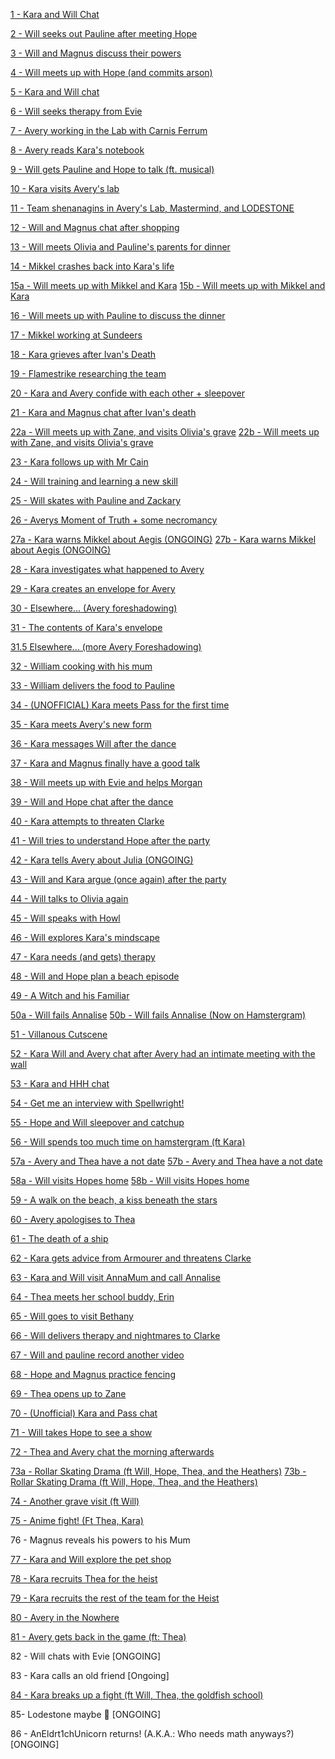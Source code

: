 [1 - Kara and Will Chat](https://htmlpreview.github.io/?https://github.com/AstralShard/masksInterludes/blob/main/InterludeFiles/1%20-%20Will%20and%20Kara%20chat.html)

[2 - Will seeks out Pauline after meeting Hope](https://htmlpreview.github.io/?https://github.com/AstralShard/masksInterludes/blob/main/InterludeFiles/2%20-%20Will%20goes%20looking%20for%20Pauline.html)

[3 - Will and Magnus discuss their powers](https://htmlpreview.github.io/?https://github.com/AstralShard/masksInterludes/blob/main/InterludeFiles/3%20-%20Will%20and%20Magnus%20discuss%20their%20powers.html)

[4 - Will meets up with Hope (and commits arson)](https://htmlpreview.github.io/?https://github.com/AstralShard/masksInterludes/blob/main/InterludeFiles/4%20-%20Will%20meets%20up%20with%20Hope%20(and%20commits%20arson).html)

[5 - Kara and Will chat](https://htmlpreview.github.io/?https://github.com/AstralShard/masksInterludes/blob/main/InterludeFiles/5%20-%20Kara%20and%20Will%20chat.html)

[6 - Will seeks therapy from Evie](https://htmlpreview.github.io/?https://github.com/AstralShard/masksInterludes/blob/main/InterludeFiles/6%20-%20Will%20seeks%20therapy%20from%20Evie.html)

[7 - Avery working in the Lab with Carnis Ferrum](https://htmlpreview.github.io/?https://github.com/AstralShard/masksInterludes/blob/main/InterludeFiles/7%20-%20Avery%20working%20in%20the%20Lab%20with%20Carnis%20Ferrum.html)

[8 - Avery reads Kara's notebook](https://htmlpreview.github.io/?https://github.com/AstralShard/masksInterludes/blob/main/InterludeFiles/8%20-%20Avery%20reads%20Kara's%20notebook.html)

[9 - Will gets Pauline and Hope to talk (ft. musical)](https://htmlpreview.github.io/?https://github.com/AstralShard/masksInterludes/blob/main/InterludeFiles/9%20-%20Will%20gets%20Pauline%20and%20Hope%20to%20talk%20(ft.%20musical).html)

[10 - Kara visits Avery's lab](https://htmlpreview.github.io/?https://github.com/AstralShard/masksInterludes/blob/main/InterludeFiles/10%20-%20Kara%20visits%20Avery's%20lab.html)

[11 - Team shenanagins in Avery's Lab, Mastermind, and LODESTONE](https://htmlpreview.github.io/?https://github.com/AstralShard/masksInterludes/blob/main/InterludeFiles/11%20-%20Team%20shenanagins%20in%20Avery's%20Lab%2C%20Mastermind%2C%20and%20LODESTONE.html)

[12 - Will and Magnus chat after shopping](https://htmlpreview.github.io/?https://github.com/AstralShard/masksInterludes/blob/main/InterludeFiles/12%20-%20Will%20and%20Magnus%20chat%20after%20shopping.html)

[13 - Will meets Olivia and Pauline's parents for dinner](https://htmlpreview.github.io/?https://github.com/AstralShard/masksInterludes/blob/main/InterludeFiles/13%20-%20Will%20meets%20Olivia%20and%20Pauline's%20parents%20for%20dinner.html)

[14 - Mikkel crashes back into Kara's life](https://htmlpreview.github.io/?https://github.com/AstralShard/masksInterludes/blob/main/InterludeFiles/14%20-%20Mikkel%20crashes%20back%20into%20Kara's%20life.html)

[15a - Will meets up with Mikkel and Kara](https://htmlpreview.github.io/?https://github.com/AstralShard/masksInterludes/blob/main/InterludeFiles/15a%20-%20Will%20meets%20up%20with%20Mikkel%20and%20Kara.html)
[15b - Will meets up with Mikkel and Kara](https://htmlpreview.github.io/?https://github.com/AstralShard/masksInterludes/blob/main/InterludeFiles/15b%20-%20Will%20meets%20up%20with%20Mikkel%20and%20Kara.html)

[16 - Will meets up with Pauline to discuss the dinner](https://htmlpreview.github.io/?https://github.com/AstralShard/masksInterludes/blob/main/InterludeFiles/16%20-%20Will%20meets%20up%20with%20Pauline%20to%20discuss%20the%20dinner.html)

[17 - Mikkel working at Sundeers](https://htmlpreview.github.io/?https://github.com/AstralShard/masksInterludes/blob/main/InterludeFiles/17%20-%20Mikkel%20working%20at%20Sundeers.html)

[18 - Kara grieves after Ivan's Death](https://htmlpreview.github.io/?https://github.com/AstralShard/masksInterludes/blob/main/InterludeFiles/18%20-%20Kara%20grieves%20after%20Ivan's%20Death.html)

[19 - Flamestrike researching the team](https://htmlpreview.github.io/?https://github.com/AstralShard/masksInterludes/blob/main/InterludeFiles/19%20-%20Flamestrike%20researching%20the%20team.html)

[20 - Kara and Avery confide with each other + sleepover](https://htmlpreview.github.io/?https://github.com/AstralShard/masksInterludes/blob/main/InterludeFiles/20%20-%20Kara%20and%20Avery%20confide%20with%20each%20other%2C%20plus%20sleepover.html)

[21 - Kara and Magnus chat after Ivan's death](https://htmlpreview.github.io/?https://github.com/AstralShard/masksInterludes/blob/main/InterludeFiles/21%20-%20Kara%20and%20Magnus%20chat%20after%20Ivan's%20death.html)

[22a - Will meets up with Zane, and visits Olivia's grave](https://htmlpreview.github.io/?https://github.com/AstralShard/masksInterludes/blob/main/InterludeFiles/22a%20-%20Will%20meets%20up%20with%20Zane%2C%20and%20visits%20Olivia's%20grave.html)
[22b - Will meets up with Zane, and visits Olivia's grave](https://htmlpreview.github.io/?https://github.com/AstralShard/masksInterludes/blob/main/InterludeFiles/22b%20-%20Will%20meets%20up%20with%20Zane%2C%20and%20visits%20Olivia's%20grave.html)

[23 - Kara follows up with Mr Cain](https://htmlpreview.github.io/?https://github.com/AstralShard/masksInterludes/blob/main/InterludeFiles/23%20-%20Kara%20follows%20up%20with%20Mr%20Cain.html)

[24 - Will training and learning a new skill](https://htmlpreview.github.io/?https://github.com/AstralShard/masksInterludes/blob/main/InterludeFiles/24%20-%20Will%20training%20and%20learning%20a%20new%20skill.html)

[25 - Will skates with Pauline and Zackary](https://htmlpreview.github.io/?https://github.com/AstralShard/masksInterludes/blob/main/InterludeFiles/25%20-%20Will%20skates%20with%20Pauline%20and%20Zackary.html)

[26 - Averys Moment of Truth + some necromancy](https://htmlpreview.github.io/?https://github.com/AstralShard/masksInterludes/blob/main/InterludeFiles/26%20-%20Averys%20Moment%20of%20Truth%20%2B%20some%20necromancy.html)

[27a - Kara warns Mikkel about Aegis (ONGOING)](https://htmlpreview.github.io/?https://github.com/AstralShard/masksInterludes/blob/main/InterludeFiles/27a%20-%20Kara%20warns%20Mikkel%20about%20Aegis%20%5BONGOING%5D.html)
[27b - Kara warns Mikkel about Aegis (ONGOING)](https://htmlpreview.github.io/?https://github.com/AstralShard/masksInterludes/blob/main/InterludeFiles/27b%20-%20Kara%20warns%20Mikkel%20about%20Aegis%20%5BONGOING%5D.html)

[28 - Kara investigates what happened to Avery](https://htmlpreview.github.io/?https://github.com/AstralShard/masksInterludes/blob/main/InterludeFiles/28%20-%20Kara%20investigates%20what%20happened%20to%20Avery.html)

[29 - Kara creates an envelope for Avery](https://htmlpreview.github.io/?https://github.com/AstralShard/masksInterludes/blob/main/InterludeFiles/29%20-%20Kara%20creates%20an%20envelope%20for%20Avery.html)

[30 - Elsewhere... (Avery foreshadowing)](https://htmlpreview.github.io/?https://github.com/AstralShard/masksInterludes/blob/main/InterludeFiles/30%20-%20Elsewhere...%20(Avery%20foreshadowing).html)

[31 - The contents of Kara's envelope](https://htmlpreview.github.io/?https://github.com/AstralShard/masksInterludes/blob/main/InterludeFiles/31%20-%20The%20contents%20of%20Kara's%20envelope.html)

[31.5 Elsewhere... (more Avery Foreshadowing)](https://htmlpreview.github.io/?https://github.com/AstralShard/masksInterludes/blob/main/InterludeFiles/31.5%20Elsewhere...%20(more%20Avery%20Foreshadowing).html)

[32 - William cooking with his mum](https://htmlpreview.github.io/?https://github.com/AstralShard/masksInterludes/blob/main/InterludeFiles/32%20-%20William%20cooking%20with%20his%20mum.html)

[33 - William delivers the food to Pauline](https://htmlpreview.github.io/?https://github.com/AstralShard/masksInterludes/blob/main/InterludeFiles/33%20-%20William%20delivers%20the%20food%20to%20Pauline.html)

[34 - (UNOFFICIAL) Kara meets Pass for the first time](https://github.com/AstralShard/masksInterludes/blob/main/InterludeFiles/34%20-%20%5BUNOFFICIAL%5D%20Kara%20meets%20Pass%20for%20the%20first%20time.pdf)

[35 - Kara meets Avery's new form](https://htmlpreview.github.io/?https://github.com/AstralShard/masksInterludes/blob/main/InterludeFiles/35%20-%20Kara%20meets%20Avery's%20new%20form.html)

[36 - Kara messages Will after the dance](https://htmlpreview.github.io/?https://github.com/AstralShard/masksInterludes/blob/main/InterludeFiles/36%20-%20Kara%20messages%20Will%20after%20the%20dance.html)

[37 - Kara and Magnus finally have a good talk](https://htmlpreview.github.io/?https://github.com/AstralShard/masksInterludes/blob/main/InterludeFiles/37%20-%20Kara%20and%20Magnus%20finally%20have%20a%20good%20talk.html)

[38 - Will meets up with Evie and helps Morgan](https://htmlpreview.github.io/?https://github.com/AstralShard/masksInterludes/blob/main/InterludeFiles/38%20-%20Will%20meets%20up%20with%20Evie%20and%20helps%20Morgan.html)

[39 - Will and Hope chat after the dance](https://htmlpreview.github.io/?https://github.com/AstralShard/masksInterludes/blob/main/InterludeFiles/39%20-%20Will%20and%20Hope%20chat%20after%20the%20dance.html)

[40 - Kara attempts to threaten Clarke](https://htmlpreview.github.io/?https://github.com/AstralShard/masksInterludes/blob/main/InterludeFiles/40%20-%20Kara%20attempts%20to%20threaten%20Clarke.html)

[41 - Will tries to understand Hope after the party](https://htmlpreview.github.io/?https://github.com/AstralShard/masksInterludes/blob/main/InterludeFiles/41%20-%20Will%20tries%20to%20understand%20Hope%20after%20the%20party.html)

[42 - Kara tells Avery about Julia (ONGOING)](https://htmlpreview.github.io/?https://github.com/AstralShard/masksInterludes/blob/main/InterludeFiles/42%20-%20Kara%20tells%20Avery%20about%20Julia.html)

[43 - Will and Kara argue (once again) after the party](https://htmlpreview.github.io/?https://github.com/AstralShard/masksInterludes/blob/main/InterludeFiles/43%20-%20Will%20and%20Kara%20argue%20(once%20again)%20after%20the%20party.html)

[44 - Will talks to Olivia again](https://htmlpreview.github.io/?https://github.com/AstralShard/masksInterludes/blob/main/InterludeFiles/44%20-%20Will%20talks%20to%20Olivia%20again.html)

[45 - Will speaks with Howl](https://htmlpreview.github.io/?https://github.com/AstralShard/masksInterludes/blob/main/InterludeFiles/45%20-%20Will%20speaks%20with%20Howl.html)

[46 - Will explores Kara's mindscape](https://htmlpreview.github.io/?https://github.com/AstralShard/masksInterludes/blob/main/InterludeFiles/46%20-%20Will%20explores%20Kara's%20mindscape.html)

[47 - Kara needs (and gets) therapy](https://htmlpreview.github.io/?https://github.com/AstralShard/masksInterludes/blob/main/InterludeFiles/47%20-%20Kara%20needs%20(and%20gets)%20therapy.html)

[48 - Will and Hope plan a beach episode](https://htmlpreview.github.io/?https://github.com/AstralShard/masksInterludes/blob/main/InterludeFiles/48%20Will%20and%20Hope%20plan%20a%20beach%20episode.html)

[49 - A Witch and his Familiar](https://htmlpreview.github.io/?https://github.com/AstralShard/masksInterludes/blob/main/InterludeFiles/49%20-%20A%20Witch%20and%20his%20Familiar.html)

[50a - Will fails Annalise](https://htmlpreview.github.io/?https://github.com/AstralShard/masksInterludes/blob/main/InterludeFiles/50a%20-%20Will%20fails%20Annalise.html)
[50b - Will fails Annalise (Now on Hamstergram)](https://htmlpreview.github.io/?https://github.com/AstralShard/masksInterludes/blob/main/InterludeFiles/50b%20-%20Will%20fails%20Annalise%20(Now%20on%20Hamstergram).html)

[51 - Villanous Cutscene](https://htmlpreview.github.io/?https://github.com/AstralShard/masksInterludes/blob/main/InterludeFiles/51%20-%20Villanous%20Cutscene.html)

[52 - Kara Will and Avery chat after Avery had an intimate meeting with the wall](https://htmlpreview.github.io/?https://github.com/AstralShard/masksInterludes/blob/main/InterludeFiles/52%20-%20Kara%20Will%20and%20Avery%20chat%20after%20Avery%20had%20an%20intimate%20meeting%20with%20the%20wall.html)

[53 - Kara and HHH chat](https://htmlpreview.github.io/?https://github.com/AstralShard/masksInterludes/blob/main/InterludeFiles/53%20-%20Kara%20and%20HHH%20chat.html)

[54 - Get me an interview with Spellwright!](https://htmlpreview.github.io/?https://github.com/AstralShard/masksInterludes/blob/main/InterludeFiles/54%20-%20Get%20me%20an%20interview%20with%20Spellwright!.html)

[55 - Hope and Will sleepover and catchup](https://htmlpreview.github.io/?https://github.com/AstralShard/masksInterludes/blob/main/InterludeFiles/55%20-%20Hope%20and%20Will%20sleepover%20and%20catchup.html)

[56 - Will spends too much time on hamstergram (ft Kara)](https://htmlpreview.github.io/?https://github.com/AstralShard/masksInterludes/blob/main/InterludeFiles/56%20-%20Will%20spends%20too%20much%20time%20on%20hamstergram%20(ft%20Kara).html)

[57a - Avery and Thea have a not date](https://htmlpreview.github.io/?https://github.com/AstralShard/masksInterludes/blob/main/InterludeFiles/57a%20-%20Avery%20and%20Thea%20have%20a%20not%20date.html)
[57b - Avery and Thea have a not date](https://htmlpreview.github.io/?https://github.com/AstralShard/masksInterludes/blob/main/InterludeFiles/57b%20-%20Thea%20and%20Avery%20have%20a%20(non)%20date.html)

[58a - Will visits Hopes home](https://htmlpreview.github.io/?https://github.com/AstralShard/masksInterludes/blob/main/InterludeFiles/58a%20-%20Will%20visits%20Hopes%20home.html)
[58b - Will visits Hopes home](https://htmlpreview.github.io/?https://github.com/AstralShard/masksInterludes/blob/main/InterludeFiles/58b%20-%20Will%20visits%20Hopes%20home.html)

[59 - A walk on the beach, a kiss beneath the stars](https://htmlpreview.github.io/?https://github.com/AstralShard/masksInterludes/blob/main/InterludeFiles/59%20-%20A%20walk%20on%20the%20beach%2C%20a%20kiss%20beneath%20the%20stars.html)

[60 - Avery apologises to Thea](https://htmlpreview.github.io/?https://github.com/AstralShard/masksInterludes/blob/main/InterludeFiles/60%20-%20Avery%20apologises%20to%20Thea.html)

[61 - The death of a ship](https://htmlpreview.github.io/?https://github.com/AstralShard/masksInterludes/blob/main/InterludeFiles/61%20-%20The%20death%20of%20a%20ship.html)

[62 - Kara gets advice from Armourer and threatens Clarke](https://htmlpreview.github.io/?https://github.com/AstralShard/masksInterludes/blob/main/InterludeFiles/62%20-%20Kara%20gets%20advice%20from%20Armourer%20and%20threatens%20Clarke.html)

[63 - Kara and Will visit AnnaMum and call Annalise](https://htmlpreview.github.io/?https://github.com/AstralShard/masksInterludes/blob/main/InterludeFiles/63%20-%20Hospitals%20and%20Cages%20(ft%20Kara%2C%20Will%2C%20Annalise%2C%20AnnaMum).html)

[64 - Thea meets her school buddy, Erin](https://htmlpreview.github.io/?https://github.com/AstralShard/masksInterludes/blob/main/InterludeFiles/64%20-%20Thea%20meets%20her%20school%20buddy%2C%20Erin.html)

[65 - Will goes to visit Bethany](https://htmlpreview.github.io/?https://github.com/AstralShard/masksInterludes/blob/main/InterludeFiles/65%20-%20Will%20visits%20Bethany.html)

[66 - Will delivers therapy and nightmares to Clarke](https://htmlpreview.github.io/?https://github.com/AstralShard/masksInterludes/blob/main/InterludeFiles/66%20-%20Will%20delivers%20therapy%20and%20nightmares%20to%20Clarke.html)

[67 - Will and pauline record another video](https://htmlpreview.github.io/?https://github.com/AstralShard/masksInterludes/blob/main/InterludeFiles/67%20-%20Will%20and%20pauline%20record%20another%20video.html)

[68 - Hope and Magnus practice fencing](https://htmlpreview.github.io/?https://github.com/AstralShard/masksInterludes/blob/main/InterludeFiles/68%20-%20Will%20and%20Hope%20practice%20Fencing.html)

[69 - Thea opens up to Zane](https://htmlpreview.github.io/?https://github.com/AstralShard/masksInterludes/blob/main/InterludeFiles/69%20-%20Thea%20opens%20up%20to%20Zane.html)

[70 - (Unofficial) Kara and Pass chat](https://htmlpreview.github.io/?https://github.com/AstralShard/masksInterludes/blob/main/InterludeFiles/70%20-%20%5BUnofficial%5D%20Kara%20and%20Pass%20chat.html)

[71 - Will takes Hope to see a show](https://htmlpreview.github.io/?https://github.com/AstralShard/masksInterludes/blob/main/InterludeFiles/71%20-%20Will%20takes%20Hope%20to%20see%20a%20show.html)

[72 - Thea and Avery chat the morning afterwards](https://htmlpreview.github.io/?https://github.com/AstralShard/masksInterludes/blob/main/InterludeFiles/72%20-%20Thea%20and%20Avery%20chat%20the%20morning%20afterwards.html)

[73a - Rollar Skating Drama (ft Will, Hope, Thea, and the Heathers)](https://htmlpreview.github.io/?https://github.com/AstralShard/masksInterludes/blob/main/InterludeFiles/73a%20-Roller%20skating%20drama%20%5Bft%20Will%2C%20Thea%2C%20Hope%2C%20and%20the%20Heathers%5D.html)
[73b - Rollar Skating Drama (ft Will, Hope, Thea, and the Heathers)](https://htmlpreview.github.io/?https://github.com/AstralShard/masksInterludes/blob/main/InterludeFiles/73b%20-Roller%20skating%20drama%20%5Bft%20Will%2C%20Thea%2C%20Hope%2C%20and%20the%20Heathers%5D.html)

[74 - Another grave visit (ft Will)](https://htmlpreview.github.io/?https://github.com/AstralShard/masksInterludes/blob/main/InterludeFiles/74%20-%20Another%20grave%20visit%20%5Bft%20Will%5D.html)

[75 - Anime fight! (Ft Thea, Kara)](https://htmlpreview.github.io/?https://github.com/AstralShard/masksInterludes/blob/main/InterludeFiles/75%20-%20Anime%20fight!%20%5BFt%20Thea%2C%20Kara%5D.html)

76 - Magnus reveals his powers to his Mum

[77 - Kara and Will explore the pet shop](https://htmlpreview.github.io/?https://github.com/AstralShard/masksInterludes/blob/main/InterludeFiles/77%20-%20Kara%20and%20Will%20explore%20the%20pet%20shop.html)

[78 - Kara recruits Thea for the heist](https://htmlpreview.github.io/?https://github.com/AstralShard/masksInterludes/blob/main/InterludeFiles/78%20-%20Kara%20recruits%20Thea%20for%20the%20heist.html)

[79 - Kara recruits the rest of the team for the Heist](https://htmlpreview.github.io/?https://github.com/AstralShard/masksInterludes/blob/main/InterludeFiles/79%20-%20Kara%20recruits%20the%20rest%20of%20the%20team%20for%20a%20heist.html)

[80 - Avery in the Nowhere](https://htmlpreview.github.io/?https://github.com/AstralShard/masksInterludes/blob/main/InterludeFiles/80%20-%20Avery%20in%20the%20Nowhere.html)

[81 - Avery gets back in the game (ft: Thea)](https://htmlpreview.github.io/?https://github.com/AstralShard/masksInterludes/blob/main/InterludeFiles/81%20-%20Avery%20gets%20back%20in%20the%20game%20(ft%20Magnus%2C%20Thea).html)

82 - Will chats with Evie [ONGOING]

83 - Kara calls an old friend [Ongoing]

[84 - Kara breaks up a fight (ft Will, Thea, the goldfish school)](https://htmlpreview.github.io/?https://github.com/AstralShard/masksInterludes/blob/main/InterludeFiles/84%20-%20Kara%20Breaks%20up%20a%20fight%20(ft%20Thea%2C%20Will%2C%20and%20the%20goldfish%20school).html)

85- Lodestone maybe 🥺 [ONGOING]

86 - AnEldrt1chUnicorn returns! (A.K.A.: Who needs math anyways?) [ONGOING]



